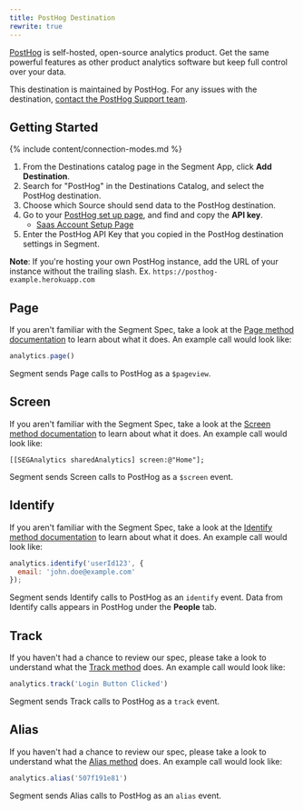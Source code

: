 ```yaml
---
title: PostHog Destination
rewrite: true
---
```

[PostHog](https://posthog.com/?utm_source=segmentio&utm_medium=docs&utm_campaign=partners) is self-hosted, open-source analytics product. Get the same powerful features as other product analytics software but keep full control over your data.

This destination is maintained by PostHog. For any issues with the destination, [contact the PostHog Support team](mailto:hey@posthog.com).

## Getting Started

{% include content/connection-modes.md %}

1. From the Destinations catalog page in the Segment App, click **Add Destination**.
2. Search for "PostHog" in the Destinations Catalog, and select the PostHog destination.
3. Choose which Source should send data to the PostHog destination.
4. Go to your [PostHog set up page](https://app.posthog.com/setup), and find and copy the **API key**.
    - [Saas Account Setup Page](https://app.posthog.com/setup)
6. Enter the PostHog API Key that you copied in the PostHog destination settings in Segment.

**Note**: If you're hosting your own PostHog instance, add the URL of your instance without the trailing slash. Ex. `https://posthog-example.herokuapp.com`

## Page

If you aren't familiar with the Segment Spec, take a look at the [Page method documentation](https://segment.com/docs/connections/spec/page/) to learn about what it does. An example call would look like:

```js
analytics.page()
```

Segment sends Page calls to PostHog as a `$pageview`.


## Screen

If you aren't familiar with the Segment Spec, take a look at the [Screen method documentation](https://segment.com/docs/connections/spec/screen/) to learn about what it does. An example call would look like:

```obj
[[SEGAnalytics sharedAnalytics] screen:@"Home"];
```

Segment sends Screen calls to PostHog as a `$screen` event.


## Identify

If you aren't familiar with the Segment Spec, take a look at the [Identify method documentation](https://segment.com/docs/connections/spec/identify/) to learn about what it does. An example call would look like:

```js
analytics.identify('userId123', {
  email: 'john.doe@example.com'
});
```

Segment sends Identify calls to PostHog as an `identify` event. Data from Identify calls appears in PostHog under the **People** tab.


## Track

If you haven't had a chance to review our spec, please take a look to understand what the [Track method](https://segment.com/docs/connections/spec/track/) does. An example call would look like:

```js
analytics.track('Login Button Clicked')
```

Segment sends Track calls to PostHog as a `track` event.

## Alias

If you haven't had a chance to review our spec, please take a look to understand what the [Alias method](https://segment.com/docs/connections/spec/alias/) does. An example call would look like:

```js
analytics.alias('507f191e81')
```

Segment sends Alias calls to PostHog as an `alias` event.
